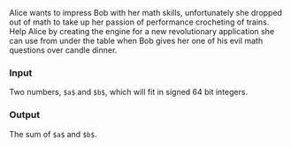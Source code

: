 Alice wants to impress Bob with her math skills, unfortunately she dropped out
of math to take up her passion of performance crocheting of trains. Help Alice
by creating the engine for a new revolutionary application she can use from
under the table when Bob gives her one of his evil math questions over candle
dinner.

### Input
Two numbers, `$a$` and `$b$`, which will fit in signed 64 bit integers.

### Output
The sum of `$a$` and `$b$`.
